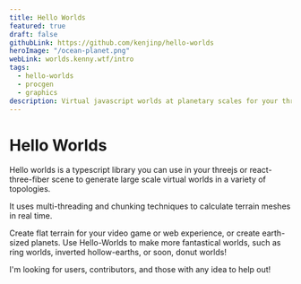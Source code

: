 ```yaml
---
title: Hello Worlds
featured: true
draft: false
githubLink: https://github.com/kenjinp/hello-worlds
heroImage: "/ocean-planet.png"
webLink: worlds.kenny.wtf/intro
tags:
  - hello-worlds
  - procgen
  - graphics
description: Virtual javascript worlds at planetary scales for your threejs or react-three-fiber scene 👋🌐
---
```


# Hello Worlds

Hello worlds is a typescript library you can use in your threejs or react-three-fiber scene to generate large scale virtual worlds in a variety of topologies.

It uses multi-threading and chunking techniques to calculate terrain meshes in real time.

Create flat terrain for your video game or web experience, or create earth-sized planets. Use Hello-Worlds to make more fantastical worlds, such as ring worlds, inverted hollow-earths, or soon, donut worlds!

I'm looking for users, contributors, and those with any idea to help out!
